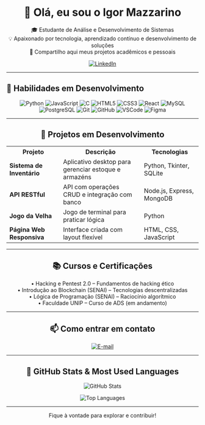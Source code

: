 <h1 align="center">👋 Olá, eu sou o Igor Mazzarino</h1>

<p align="center">
  🎓 Estudante de Análise e Desenvolvimento de Sistemas <br>
  💡 Apaixonado por tecnologia, aprendizado contínuo e desenvolvimento de soluções <br>
  📌 Compartilho aqui meus projetos acadêmicos e pessoais
</p>

<p align="center">
  <a href="https://www.linkedin.com/in/igor-mazzarino-2b9666299/">
    <img src="https://img.shields.io/badge/LinkedIn-0077B5?style=for-the-badge&logo=linkedin&logoColor=white" alt="LinkedIn">
  </a>
</p>

---

## 🚀 Habilidades em Desenvolvimento

<p align="center">
  <img src="https://img.shields.io/badge/Python-3776AB?style=for-the-badge&logo=python&logoColor=white" alt="Python"/>
  <img src="https://img.shields.io/badge/JavaScript-F7DF1E?style=for-the-badge&logo=javascript&logoColor=black" alt="JavaScript"/>
  <img src="https://img.shields.io/badge/C-00599C?style=for-the-badge&logo=c&logoColor=white" alt="C"/>
  <img src="https://img.shields.io/badge/HTML5-E34F26?style=for-the-badge&logo=html5&logoColor=white" alt="HTML5"/>
  <img src="https://img.shields.io/badge/CSS3-1572B6?style=for-the-badge&logo=css3&logoColor=white" alt="CSS3"/>
  <img src="https://img.shields.io/badge/React-20232A?style=for-the-badge&logo=react&logoColor=61DAFB" alt="React"/>
  <img src="https://img.shields.io/badge/MySQL-4479A1?style=for-the-badge&logo=mysql&logoColor=white" alt="MySQL"/>
  <img src="https://img.shields.io/badge/PostgreSQL-336791?style=for-the-badge&logo=postgresql&logoColor=white" alt="PostgreSQL"/>
  <img src="https://img.shields.io/badge/Git-F05032?style=for-the-badge&logo=git&logoColor=white" alt="Git"/>
  <img src="https://img.shields.io/badge/GitHub-181717?style=for-the-badge&logo=github&logoColor=white" alt="GitHub"/>
  <img src="https://img.shields.io/badge/VS%20Code-007ACC?style=for-the-badge&logo=visual-studio-code&logoColor=white" alt="VSCode"/>
  <img src="https://img.shields.io/badge/Figma-F24E1E?style=for-the-badge&logo=figma&logoColor=white" alt="Figma"/>
</p>

---

<h2 align="center">📂 Projetos em Desenvolvimento</h2>

<p align="center">
<table align="center">
  <tr>
    <th>Projeto</th>
    <th>Descrição</th>
    <th>Tecnologias</th>
  </tr>
  <tr>
    <td><strong>Sistema de Inventário</strong></td>
    <td>Aplicativo desktop para gerenciar estoque e armazéns</td>
    <td>Python, Tkinter, SQLite</td>
  </tr>
  <tr>
    <td><strong>API RESTful</strong></td>
    <td>API com operações CRUD e integração com banco</td>
    <td>Node.js, Express, MongoDB</td>
  </tr>
  <tr>
    <td><strong>Jogo da Velha</strong></td>
    <td>Jogo de terminal para praticar lógica</td>
    <td>Python</td>
  </tr>
  <tr>
    <td><strong>Página Web Responsiva</strong></td>
    <td>Interface criada com layout flexível</td>
    <td>HTML, CSS, JavaScript</td>
  </tr>
</table>
</p>

---

<h2 align="center">📚 Cursos e Certificações</h2>

<p align="center">
  • Hacking e Pentest 2.0 – Fundamentos de hacking ético <br>
  • Introdução ao Blockchain (SENAI) – Tecnologias descentralizadas <br>
  • Lógica de Programação (SENAI) – Raciocínio algorítmico <br>
  • Faculdade UNIP – Curso de ADS (em andamento)
</p>

---

<h2 align="center">📫 Como entrar em contato</h2>

<p align="center">
  <a href="mailto:igorferreira051005@gmail.com">
    <img src="https://img.shields.io/badge/Email-D14836?style=for-the-badge&logo=gmail&logoColor=white" alt="E-mail" />
  </a>
</p>

---

<h2 align="center">📌 GitHub Stats & Most Used Languages</h2>

<p align="center">
  <img src="https://github-readme-stats.vercel.app/api?username=mazzarindev&show_icons=true&theme=github_dark&locale=en&hide=issues" alt="GitHub Stats" />
</p>

<p align="center">
  <img src="https://github-readme-stats.vercel.app/api/top-langs/?username=mazzarindev&layout=compact&theme=github_dark&locale=en" alt="Top Languages" />
</p>

---


<p align="center">
  Fique à vontade para explorar e contribuir!
</p>
